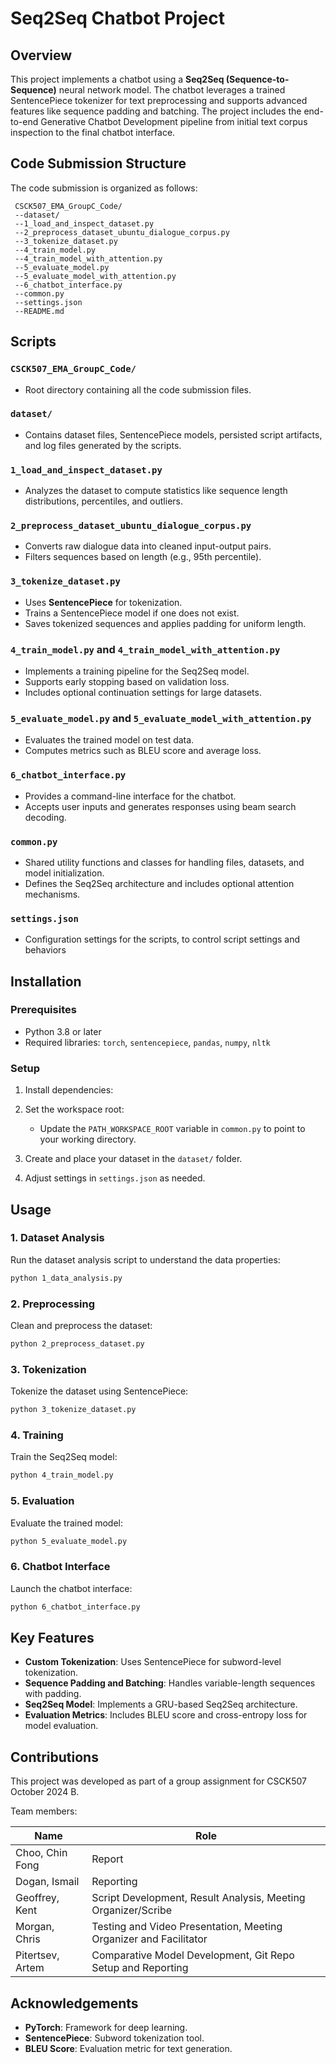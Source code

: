 # Seq2Seq Chatbot Project

## Overview

This project implements a chatbot using a **Seq2Seq (Sequence-to-Sequence)** neural network model. The chatbot leverages a trained SentencePiece tokenizer for text preprocessing and supports advanced features like sequence padding and batching. The project includes the end-to-end Generative Chatbot Development pipeline from initial text corpus inspection to the final chatbot interface.

## Code Submission Structure

The code submission is organized as follows:

```shell
 CSCK507_EMA_GroupC_Code/
 --dataset/
 --1_load_and_inspect_dataset.py
 --2_preprocess_dataset_ubuntu_dialogue_corpus.py
 --3_tokenize_dataset.py
 --4_train_model.py
 --4_train_model_with_attention.py
 --5_evaluate_model.py
 --5_evaluate_model_with_attention.py
 --6_chatbot_interface.py
 --common.py
 --settings.json
 --README.md
```

## Scripts

### `CSCK507_EMA_GroupC_Code/`

- Root directory containing all the code submission files.

### `dataset/`

- Contains dataset files, SentencePiece models, persisted script artifacts, and log files generated by the scripts.

### `1_load_and_inspect_dataset.py`

- Analyzes the dataset to compute statistics like sequence length distributions, percentiles, and outliers.

### `2_preprocess_dataset_ubuntu_dialogue_corpus.py`

- Converts raw dialogue data into cleaned input-output pairs.
- Filters sequences based on length (e.g., 95th percentile).

### `3_tokenize_dataset.py`

- Uses **SentencePiece** for tokenization.
- Trains a SentencePiece model if one does not exist.
- Saves tokenized sequences and applies padding for uniform length.

### `4_train_model.py` and `4_train_model_with_attention.py`

- Implements a training pipeline for the Seq2Seq model.
- Supports early stopping based on validation loss.
- Includes optional continuation settings for large datasets.

### `5_evaluate_model.py` and `5_evaluate_model_with_attention.py`

- Evaluates the trained model on test data.
- Computes metrics such as BLEU score and average loss.

### `6_chatbot_interface.py`

- Provides a command-line interface for the chatbot.
- Accepts user inputs and generates responses using beam search decoding.

### `common.py`

- Shared utility functions and classes for handling files, datasets, and model initialization.
- Defines the Seq2Seq architecture and includes optional attention mechanisms.

### `settings.json`

- Configuration settings for the scripts, to control script settings and behaviors

## Installation

### Prerequisites

- Python 3.8 or later
- Required libraries: `torch`, `sentencepiece`, `pandas`, `numpy`, `nltk`

### Setup

1. Install dependencies:

2. Set the workspace root:
   - Update the `PATH_WORKSPACE_ROOT` variable in `common.py` to point to your working directory.

3. Create and place your dataset in the `dataset/` folder.

4. Adjust settings in `settings.json` as needed.

## Usage

### 1. Dataset Analysis

Run the dataset analysis script to understand the data properties:

```bash
python 1_data_analysis.py
```

### 2. Preprocessing

Clean and preprocess the dataset:

```bash
python 2_preprocess_dataset.py
```

### 3. Tokenization

Tokenize the dataset using SentencePiece:

```bash
python 3_tokenize_dataset.py
```

### 4. Training

Train the Seq2Seq model:

```bash
python 4_train_model.py
```

### 5. Evaluation

Evaluate the trained model:

```bash
python 5_evaluate_model.py
```

### 6. Chatbot Interface

Launch the chatbot interface:

```bash
python 6_chatbot_interface.py
```

## Key Features

- **Custom Tokenization**: Uses SentencePiece for subword-level tokenization.
- **Sequence Padding and Batching**: Handles variable-length sequences with padding.
- **Seq2Seq Model**: Implements a GRU-based Seq2Seq architecture.
- **Evaluation Metrics**: Includes BLEU score and cross-entropy loss for model evaluation.

## Contributions

This project was developed as part of a group assignment for CSCK507 October 2024 B.

Team members:

|Name|Role|
|---|---|
|Choo, Chin Fong|Report|
|Dogan, Ismail|Reporting|
|Geoffrey, Kent|Script Development, Result Analysis, Meeting Organizer/Scribe|
|Morgan, Chris|Testing and Video Presentation, Meeting Organizer and Facilitator|
|Pitertsev, Artem|Comparative Model Development, Git Repo Setup and Reporting|

## Acknowledgements

- **PyTorch**: Framework for deep learning.
- **SentencePiece**: Subword tokenization tool.
- **BLEU Score**: Evaluation metric for text generation.
